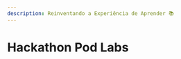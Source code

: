 ```yaml
---
description: Reinventando a Experiência de Aprender 📚
---
```


# Hackathon Pod Labs

<figure><img src="../../.gitbook/assets/20230321_1144441.gif" alt=""><figcaption></figcaption></figure>
